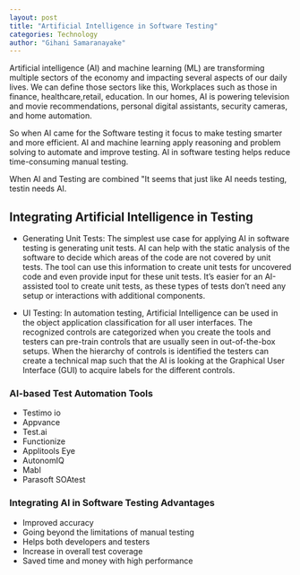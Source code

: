 ```yaml
---
layout: post
title: "Artificial Intelligence in Software Testing"
categories: Technology
author: "Gihani Samaranayake"
---
```


Artificial intelligence (AI) and machine learning (ML) are transforming multiple sectors of the economy and impacting several aspects of our daily lives. We can define those sectors like this, Workplaces such as those in finance, healthcare,retail, education. In our homes, AI is powering television and movie recommendations, personal digital assistants, security cameras, and home automation.

So when AI came for the Software testing it focus to make testing smarter and more efficient. AI and machine learning apply reasoning and problem solving to automate and improve testing. AI in software testing helps reduce time-consuming
manual testing.

When AI and Testing are combined &quot;It seems that just like AI needs testing, testin needs AI.

## Integrating Artificial Intelligence in Testing

- Generating Unit Tests: The simplest use case for applying AI in software testing is generating unit tests. AI can help with the static analysis of the software to decide which areas of the code are not covered by unit tests. The tool can use this
information to create unit tests for uncovered code and even provide input for these unit tests. It’s easier for an AI-assisted tool to create unit tests, as these types of
tests don’t need any setup or interactions with additional components.

- UI Testing: In automation testing, Artificial Intelligence can be used in the object application classification for all user interfaces. The recognized controls are categorized when you create the tools and testers can pre-train controls that are
usually seen in out-of-the-box setups. When the hierarchy of controls is identified the testers can create a technical map such that the AI is looking at the Graphical User Interface (GUI) to acquire labels for the different controls.

### AI-based Test Automation Tools


- Testimo io
- Appvance
- Test.ai
- Functionize
- Applitools Eye
- AutonomIQ
- Mabl
- Parasoft SOAtest

### Integrating AI in Software Testing Advantages

- Improved accuracy
- Going beyond the limitations of manual testing
- Helps both developers and testers
- Increase in overall test coverage
- Saved time and money with high performance




